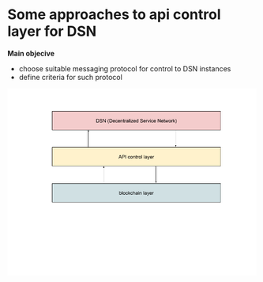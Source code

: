 Some approaches to api control layer for DSN
============================================

**Main objecive**


- choose suitable messaging protocol for control to DSN instances
- define criteria for such protocol


![DSN](./docs/dsn.png)
